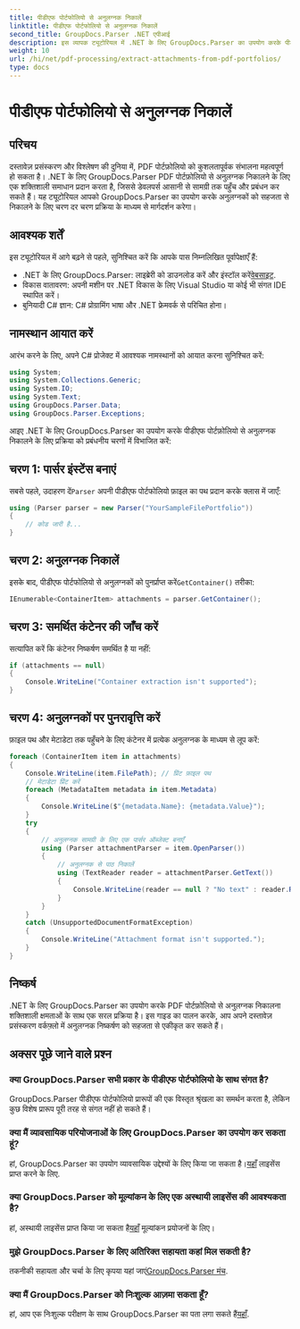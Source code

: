 ```yaml
---
title: पीडीएफ पोर्टफोलियो से अनुलग्नक निकालें
linktitle: पीडीएफ पोर्टफोलियो से अनुलग्नक निकालें
second_title: GroupDocs.Parser .NET एपीआई
description: इस व्यापक ट्यूटोरियल में .NET के लिए GroupDocs.Parser का उपयोग करके पीडीएफ पोर्टफोलियो से अनुलग्नक निकालने का तरीका जानें।
weight: 10
url: /hi/net/pdf-processing/extract-attachments-from-pdf-portfolios/
type: docs
---
```

# पीडीएफ पोर्टफोलियो से अनुलग्नक निकालें

## परिचय
दस्तावेज़ प्रसंस्करण और विश्लेषण की दुनिया में, PDF पोर्टफ़ोलियो को कुशलतापूर्वक संभालना महत्वपूर्ण हो सकता है। .NET के लिए GroupDocs.Parser PDF पोर्टफ़ोलियो से अनुलग्नक निकालने के लिए एक शक्तिशाली समाधान प्रदान करता है, जिससे डेवलपर्स आसानी से सामग्री तक पहुँच और प्रबंधन कर सकते हैं। यह ट्यूटोरियल आपको GroupDocs.Parser का उपयोग करके अनुलग्नकों को सहजता से निकालने के लिए चरण दर चरण प्रक्रिया के माध्यम से मार्गदर्शन करेगा।
## आवश्यक शर्तें
इस ट्यूटोरियल में आगे बढ़ने से पहले, सुनिश्चित करें कि आपके पास निम्नलिखित पूर्वापेक्षाएँ हैं:
-  .NET के लिए GroupDocs.Parser: लाइब्रेरी को डाउनलोड करें और इंस्टॉल करें[वेबसाइट](https://releases.groupdocs.com/parser/net/).
- विकास वातावरण: अपनी मशीन पर .NET विकास के लिए Visual Studio या कोई भी संगत IDE स्थापित करें।
- बुनियादी C# ज्ञान: C# प्रोग्रामिंग भाषा और .NET फ्रेमवर्क से परिचित होना।

## नामस्थान आयात करें
आरंभ करने के लिए, अपने C# प्रोजेक्ट में आवश्यक नामस्थानों को आयात करना सुनिश्चित करें:
```csharp
using System;
using System.Collections.Generic;
using System.IO;
using System.Text;
using GroupDocs.Parser.Data;
using GroupDocs.Parser.Exceptions;
```
आइए .NET के लिए GroupDocs.Parser का उपयोग करके पीडीएफ पोर्टफ़ोलियो से अनुलग्नक निकालने के लिए प्रक्रिया को प्रबंधनीय चरणों में विभाजित करें:
## चरण 1: पार्सर इंस्टेंस बनाएं
 सबसे पहले, उदाहरण दें`Parser` अपनी पीडीएफ पोर्टफोलियो फ़ाइल का पथ प्रदान करके क्लास में जाएँ:
```csharp
using (Parser parser = new Parser("YourSampleFilePortfolio"))
{
    // कोड जारी है...
}
```
## चरण 2: अनुलग्नक निकालें
 इसके बाद, पीडीएफ पोर्टफोलियो से अनुलग्नकों को पुनर्प्राप्त करें`GetContainer()` तरीका:
```csharp
IEnumerable<ContainerItem> attachments = parser.GetContainer();
```
## चरण 3: समर्थित कंटेनर की जाँच करें
सत्यापित करें कि कंटेनर निष्कर्षण समर्थित है या नहीं:
```csharp
if (attachments == null)
{
    Console.WriteLine("Container extraction isn't supported");
}
```
## चरण 4: अनुलग्नकों पर पुनरावृत्ति करें
फ़ाइल पथ और मेटाडेटा तक पहुँचने के लिए कंटेनर में प्रत्येक अनुलग्नक के माध्यम से लूप करें:
```csharp
foreach (ContainerItem item in attachments)
{
    Console.WriteLine(item.FilePath); // प्रिंट फ़ाइल पथ
    // मेटाडेटा प्रिंट करें
    foreach (MetadataItem metadata in item.Metadata)
    {
        Console.WriteLine($"{metadata.Name}: {metadata.Value}");
    }
    try
    {
        // अनुलग्नक सामग्री के लिए एक पार्सर ऑब्जेक्ट बनाएँ
        using (Parser attachmentParser = item.OpenParser())
        {
            // अनुलग्नक से पाठ निकालें
            using (TextReader reader = attachmentParser.GetText())
            {
                Console.WriteLine(reader == null ? "No text" : reader.ReadToEnd());
            }
        }
    }
    catch (UnsupportedDocumentFormatException)
    {
        Console.WriteLine("Attachment format isn't supported.");
    }
}
```

## निष्कर्ष
.NET के लिए GroupDocs.Parser का उपयोग करके PDF पोर्टफ़ोलियो से अनुलग्नक निकालना शक्तिशाली क्षमताओं के साथ एक सरल प्रक्रिया है। इस गाइड का पालन करके, आप अपने दस्तावेज़ प्रसंस्करण वर्कफ़्लो में अनुलग्नक निष्कर्षण को सहजता से एकीकृत कर सकते हैं।

## अक्सर पूछे जाने वाले प्रश्न
### क्या GroupDocs.Parser सभी प्रकार के पीडीएफ पोर्टफोलियो के साथ संगत है?
GroupDocs.Parser पीडीएफ पोर्टफोलियो प्रारूपों की एक विस्तृत श्रृंखला का समर्थन करता है, लेकिन कुछ विशेष प्रारूप पूरी तरह से संगत नहीं हो सकते हैं।
### क्या मैं व्यावसायिक परियोजनाओं के लिए GroupDocs.Parser का उपयोग कर सकता हूं?
 हां, GroupDocs.Parser का उपयोग व्यावसायिक उद्देश्यों के लिए किया जा सकता है।[यहाँ](https://purchase.groupdocs.com/buy) लाइसेंस प्राप्त करने के लिए.
### क्या GroupDocs.Parser को मूल्यांकन के लिए एक अस्थायी लाइसेंस की आवश्यकता है?
हां, अस्थायी लाइसेंस प्राप्त किया जा सकता है[यहाँ](https://purchase.groupdocs.com/temporary-license/) मूल्यांकन प्रयोजनों के लिए।
### मुझे GroupDocs.Parser के लिए अतिरिक्त सहायता कहां मिल सकती है?
 तकनीकी सहायता और चर्चा के लिए कृपया यहां जाएं[GroupDocs.Parser मंच](https://forum.groupdocs.com/c/parser/17).
### क्या मैं GroupDocs.Parser को निःशुल्क आज़मा सकता हूँ?
 हां, आप एक निःशुल्क परीक्षण के साथ GroupDocs.Parser का पता लगा सकते हैं[यहाँ](https://releases.groupdocs.com/).